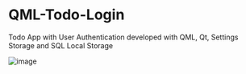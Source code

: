 # QML-Todo-Login
Todo App with User Authentication developed with QML, Qt, Settings Storage and SQL Local Storage 

![image](https://user-images.githubusercontent.com/77109037/190137968-270cf67f-441e-437b-9827-dd5294b12a50.png)

